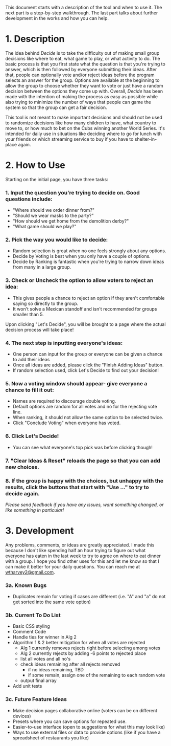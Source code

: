 This document starts with a description of the tool and when to use it. The next part is a step-by-step walkthrough. The last part talks about further development in the works and how you can help.

# 1. Description
  The idea behind *Decide* is to take the difficulty out of making small group decisions like where to eat, what game to play, or what activity to do. The basic process is that you first state what the question is that you're trying to answer, which is then followed by everyone submitting their ideas. After that, people can optionally vote and/or reject ideas before the program selects an answer for the group. Options are available at the beginning to allow the group to choose whether they want to vote or just have a random decision between the options they come up with. Overall, *Decide* has been made with the intention of making the process as easy as possible while also trying to minimize the number of ways that people can game the system so that the group can get a fair decision.
  
  This tool is not meant to make important decisions and should not be used to randomize decisions like how many children to have, what country to move to, or how much to bet on the Cubs winning another World Series. It's intended for daily use in situations like deciding where to go for lunch with your friends or which streaming service to buy if you have to shelter-in-place again.

# 2. How to Use

Starting on the initial page, you have three tasks:
### 1. Input the question you're trying to decide on. Good questions include:
  - "Where should we order dinner from?"
  - "Should we wear masks to the party?"
  - "How should we get home from the demolition derby?"
  - "What game should we play?"
  
### 2. Pick the way you would like to decide:
  - Random selection is great when no one feels strongly about any options.
  - Decide by Voting is best when you only have a couple of options.
  - Decide by Ranking is fantastic when you're trying to narrow down ideas from many in a large group.
  
### 3. Check or Uncheck the option to allow voters to reject an idea:
  - This gives people a chance to reject an option if they aren't comfortable saying so directly to the group.
  - It won't solve a Mexican standoff and isn't recommended for groups smaller than 5.
  
Upon clicking "Let's Decide", you will be brought to a page where the actual decision process will take place!
### 4. The next step is inputting everyone's ideas:
  - One person can input for the group or everyone can be given a chance to add their ideas
  - Once all ideas are added, please click the "Finish Adding Ideas" button.
  - If random selection used, click Let's Decide to find out your decision!
  
### 5. Now a voting window should appear- give everyone a chance to fill it out:
  - Names are required to discourage double voting.
  - Default options are random for all votes and no for the rejecting vote line.
  - When ranking, it should not allow the same option to be selected twice.
  - Click "Conclude Voting" when everyone has voted.
  
### 6. Click Let's Decide!
  - You can see what everyone's top pick was before clicking though!
  
### 7. "Clear Ideas & Reset" reloads the page so that you can add new choices.

### 8. If the group is happy with the choices, but unhappy with the results, click the buttons that start with "Use ..." to try to decide again.

*Please send feedback if you have any issues, want something changed, or like something in particular!*
  
# 3. Development

Any problems, comments, or ideas are greatly appreciated. I made this because I don't like spending half an hour trying to figure out what everyone has eaten in the last week to try to agree on where to eat dinner with a group. I hope you find other uses for this and let me know so that I can make it better for your daily questions. You can reach me at wtharvey2@gmail.com.

### 3a. Known Bugs
- Duplicates remain for voting if cases are different (i.e. "A" and "a" do not
  get sorted into the same vote option)
  
### 3b. Current To Do List
- Basic CSS styling
- Comment Code 
- Handle ties for winner in Alg 2
- Algorithm 1 & 2 better mitigation for when all votes are rejected
  - Alg 1 currently removes rejects right before selecting among votes
  - Alg 2 currently rejects by adding -6 points to rejected place
  - list all votes and all no's
  - check ideas remaining after all rejects removed
    - if no ideas remaining, TBD
    - if some remain, assign one of the remaining to each random vote
  - output final array
- Add unit tests

### 3c. Future Feature Ideas
- Make decision pages collaborative online (voters can be on different devices)
- Presets where you can save options for repeated use.
- Easier-to-use interface (open to suggestions for what this may look like)
- Ways to use external files or data to provide options (like if you have a spreadsheet of restaurants you like)
